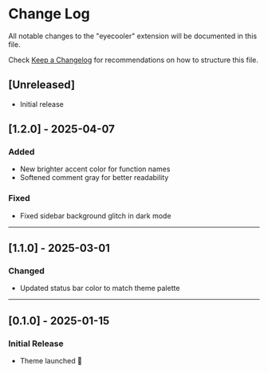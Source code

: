 # Change Log

All notable changes to the "eyecooler" extension will be documented in this file.

Check [Keep a Changelog](http://keepachangelog.com/) for recommendations on how to structure this file.

## [Unreleased]

- Initial release


## [1.2.0] - 2025-04-07

### Added

- New brighter accent color for function names
- Softened comment gray for better readability

### Fixed

- Fixed sidebar background glitch in dark mode

---

## [1.1.0] - 2025-03-01

### Changed

- Updated status bar color to match theme palette

---

## [0.1.0] - 2025-01-15

### Initial Release

- Theme launched 🎉
